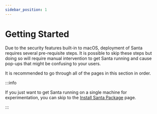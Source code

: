 ```yaml
---
sidebar_position: 1
---
```


# Getting Started

Due to the security features built-in to macOS, deployment of Santa requires
several pre-requisite steps. It is possible to skip these steps but doing so
will require manual intervention to get Santa running and cause pop-ups that
might be confusing to your users.

It is recommended to go through all of the pages in this section
in order.

:::info

If you just want to get Santa running on a single machine for experimentation,
you can skip to the [Install Santa Package](/deployment/install-package) page.

:::

